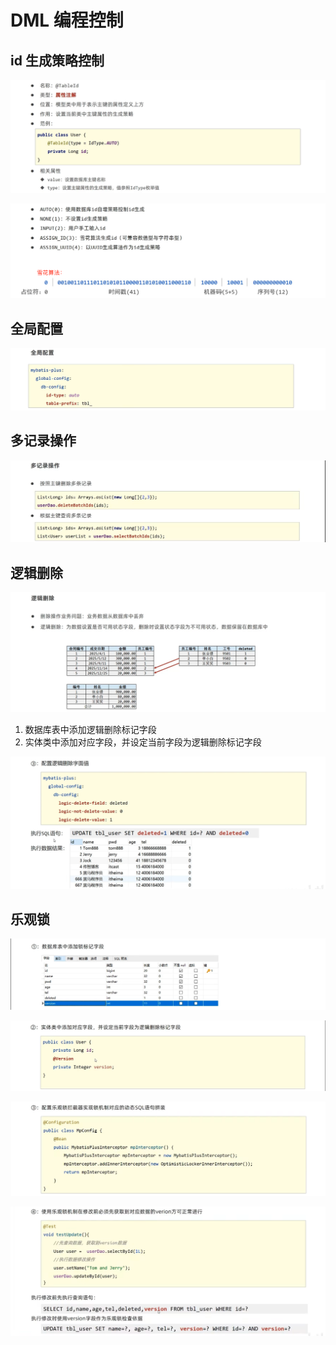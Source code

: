 # DML 编程控制

## id 生成策略控制

![mb24](figure/mb24.png)

![mb25](figure/mb25.png)

## 全局配置

![mb26](figure/mb26.png)

## 多记录操作

![mb27](figure/mb27.png)

## 逻辑删除

![mb28](figure/mb28.png)

1. 数据库表中添加逻辑删除标记字段
2. 实体类中添加对应字段，并设定当前字段为逻辑删除标记字段

![mb29](figure/mb29.png)

## 乐观锁

![mb30](figure/mb30.png)

![mb31](figure/mb31.png)

![mb32](figure/mb32.png)

![mb33](figure/mb33.png)






